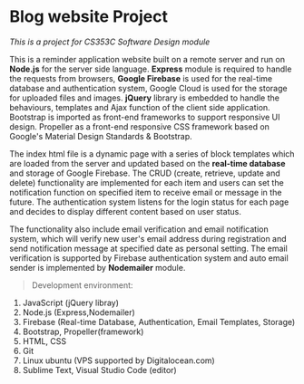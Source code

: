 # Blog website Project 

*This is a project for CS353C Software Design module*



This is a reminder application website built on a remote server and run on **Node.js** for the server side language. **Express** module is required to handle the requests from browsers, **Google Firebase** is used for the real-time database and authentication system, Google Cloud is used for the storage for uploaded files and images. **jQuery** library is embedded to handle the behaviours, templates and Ajax function of the client side application. Bootstrap is imported as front-end frameworks to support responsive UI design. Propeller as a front-end responsive CSS framework based on Google's Material Design Standards & Bootstrap.

The index html file is a dynamic page with a series of block templates which are loaded from the server and updated based on the **real-time database** and storage of Google Firebase. The CRUD (create, retrieve, update and delete) functionality are implemented for each item and users can set the notification function on specified item to receive email or message in the future. The authentication system listens for the login status for each page and decides to display different content based on user status.

The functionality also include email verification and email notification system, which will verify new user's email address during registration and send notification message at specified date as personal setting. The email verification is supported by Firebase authentication system and auto email sender is implemented by **Nodemailer** module. 

>Development environment:
1. JavaScript (jQuery libray)
2. Node.js (Express,Nodemailer)
3. Firebase (Real-time Database, Authentication, Email Templates, Storage)
4. Bootstrap, Propeller(framework) 
5. HTML, CSS 
6. Git
7. Linux ubuntu (VPS supported by Digitalocean.com)
8. Sublime Text, Visual Studio Code (editor)
